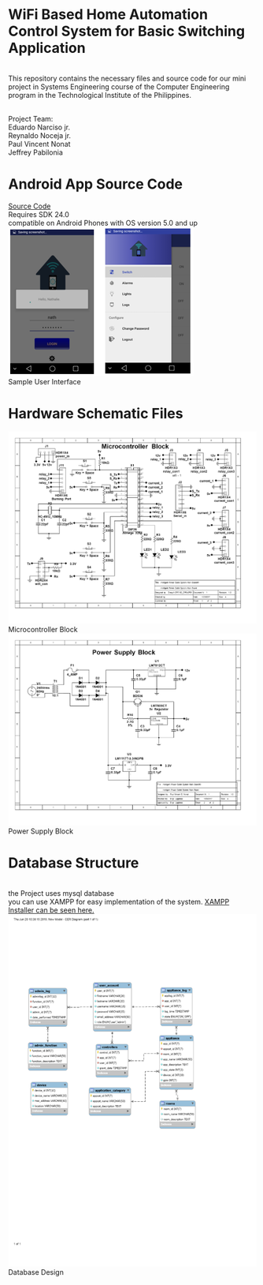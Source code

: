 # WiFi Based Home Automation Control System for Basic Switching Application
<br>This repository contains the necessary files and source code for our mini project in Systems Engineering course of the Computer Engineering program in the Technological Institute of the Philippines.

 <br>Project Team:
<br>Eduardo Narciso jr.
<br>Reynaldo Noceja jr.
<br>Paul Vincent Nonat
<br>Jeffrey Pabilonia

# Android App Source Code
[Source Code](https://github.com/paul028/SoftEng/tree/master/Android%20App/HomeControl)
<br> Requires SDK 24.0
<br> compatible on Android Phones with OS version 5.0 and up
<br>
![alt text](https://github.com/paul028/SoftEng/blob/master/Android%20App/sample%20UI%20-%20user.png)
<br> Sample User Interface

# Hardware Schematic Files
![alt text](https://github.com/paul028/SoftEng/blob/master/Schematic%20Files/schematic1.png)
<br> Microcontroller Block
![alt text](https://github.com/paul028/SoftEng/blob/master/Schematic%20Files/schematic2.png)
<br> Power Supply Block

# Database Structure
<br> the Project uses mysql database
<br> you can use XAMPP for easy implementation of the system.
[XAMPP Installer can be seen here.](https://www.apachefriends.org/index.html)
![alt text](https://github.com/paul028/SoftEng/blob/master/database%20backup/download.png)
<br> Database Design





